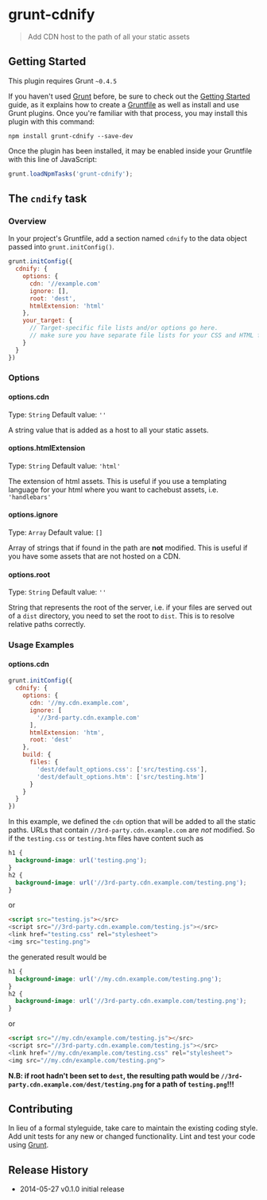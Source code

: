 # grunt-cdnify

> Add CDN host to the path of all your static assets

## Getting Started
This plugin requires Grunt `~0.4.5`

If you haven't used [Grunt](http://gruntjs.com/) before, be sure to check out the [Getting Started](http://gruntjs.com/getting-started) guide, as it explains how to create a [Gruntfile](http://gruntjs.com/sample-gruntfile) as well as install and use Grunt plugins. Once you're familiar with that process, you may install this plugin with this command:

```shell
npm install grunt-cdnify --save-dev
```

Once the plugin has been installed, it may be enabled inside your Gruntfile with this line of JavaScript:

```js
grunt.loadNpmTasks('grunt-cdnify');
```

## The `cndify` task

### Overview
In your project's Gruntfile, add a section named `cdnify` to the data object passed into `grunt.initConfig()`.

```js
grunt.initConfig({
  cdnify: {
    options: {
      cdn: '//example.com'
      ignore: [],
      root: 'dest',
      htmlExtension: 'html'
    },
    your_target: {
      // Target-specific file lists and/or options go here.
      // make sure you have separate file lists for your CSS and HTML files
    }
  }
})
```

### Options

#### options.cdn
Type: `String`
Default value: `''`

A string value that is added as a host to all your static assets.

#### options.htmlExtension
Type: `String`
Default value: `'html'`

The extension of html assets. This is useful if you use a templating language
for your html where you want to cachebust assets, i.e. `'handlebars'`

#### options.ignore
Type: `Array`
Default value: `[]`

Array of strings that if found in the path are **not** modified. This is useful if
you have some assets that are not hosted on a CDN.

#### options.root
Type: `String`
Default value: `''`

String that represents the root of the server, i.e. if your files are served out
of a `dist` directory, you need to set the root to `dist`. This is to resolve 
relative paths correctly.

### Usage Examples

#### options.cdn
```js
grunt.initConfig({
  cdnify: {
    options: {
      cdn: '//my.cdn.example.com',
      ignore: [
        '//3rd-party.cdn.example.com'
      ],
      htmlExtension: 'htm',
      root: 'dest'
    },
    build: {
      files: {
        'dest/default_options.css': ['src/testing.css'],
        'dest/default_options.htm': ['src/testing.htm']
      }
    }
  }
})
```

In this example, we defined the `cdn` option that will be added to all the
static paths. URLs that contain `//3rd-party.cdn.example.com` are *not*
modified. So if the `testing.css` or `testing.htm` files have content such as 

```css
h1 {
  background-image: url('testing.png');
}
h2 {
  background-image: url('//3rd-party.cdn.example.com/testing.png');
}
```
or
```html
<script src="testing.js"></src>
<script src="//3rd-party.cdn.example.com/testing.js"></src>
<link href="testing.css" rel="stylesheet">
<img src="testing.png">
```
the generated result would be

```css
h1 {
  background-image: url('//my.cdn.example.com/testing.png');
}
h2 {
  background-image: url('//3rd-party.cdn.example.com/testing.png');
}
```
or
```html
<script src="//my.cdn/example.com/testing.js"></src>
<script src="//3rd-party.cdn.example.com/testing.js"></src>
<link href="//my.cdn/example.com/testing.css" rel="stylesheet">
<img src="//my.cdn/example.com/testing.png">
```

**N.B: if root hadn't been set to `dest`, the resulting path would be
`//3rd-party.cdn.example.com/dest/testing.png` for a path of `testing.png`!!!**


## Contributing
In lieu of a formal styleguide, take care to maintain the existing coding style. Add unit tests for any new or changed functionality. Lint and test your code using [Grunt](http://gruntjs.com/).

## Release History

 * 2014-05-27   v0.1.0   initial release
